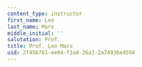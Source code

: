```yaml
---
content_type: instructor
first_name: Leo
last_name: Marx
middle_initial: ''
salutation: Prof.
title: Prof. Leo Marx
uid: 2f45b761-ee04-f1a4-26a3-2a74936e4594
---
```

